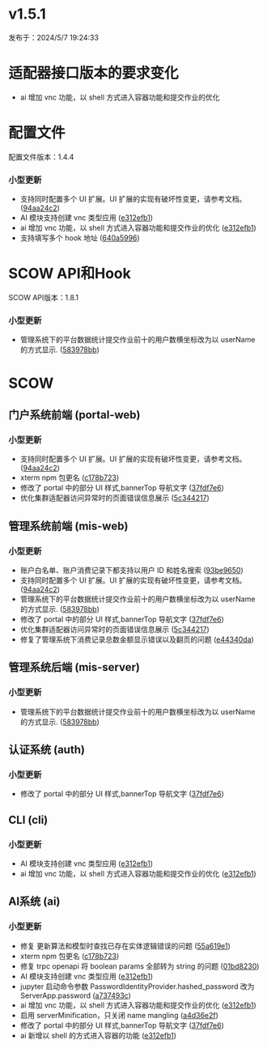 # v1.5.1

发布于：2024/5/7 19:24:33

# 适配器接口版本的要求变化

- ai 增加 vnc 功能，以 shell 方式进入容器功能和提交作业的优化


# 配置文件

配置文件版本：1.4.4

### 小型更新
- 支持同时配置多个 UI 扩展。UI 扩展的实现有破坏性变更，请参考文档。 ([94aa24c2](https://github.com/PKUHPC/SCOW/commit/94aa24c280f7e0f88d114fbf744508f936ace3f9))
- AI 模块支持创建 vnc 类型应用 ([e312efb1](https://github.com/PKUHPC/SCOW/commit/e312efb199cecb240f7c07be581f4a4955bba85f))
- ai 增加 vnc 功能，以 shell 方式进入容器功能和提交作业的优化 ([e312efb1](https://github.com/PKUHPC/SCOW/commit/e312efb199cecb240f7c07be581f4a4955bba85f))
- 支持填写多个 hook 地址 ([640a5996](https://github.com/PKUHPC/SCOW/commit/640a599666afa7a57ad66d55d5388a46ea210bf8))


# SCOW API和Hook

SCOW API版本：1.8.1

### 小型更新
- 管理系统下的平台数据统计提交作业前十的用户数横坐标改为以 userName 的方式显示. ([583978bb](https://github.com/PKUHPC/SCOW/commit/583978bb5d0d64837619044a4182dc859270afc1))


# SCOW

## 门户系统前端 (portal-web) 

### 小型更新
- 支持同时配置多个 UI 扩展。UI 扩展的实现有破坏性变更，请参考文档。 ([94aa24c2](https://github.com/PKUHPC/SCOW/commit/94aa24c280f7e0f88d114fbf744508f936ace3f9))
- xterm npm 包更名 ([c178b723](https://github.com/PKUHPC/SCOW/commit/c178b723e0a5e578fe2ea23e264d08527b940d34))
- 修改了 portal 中的部分 UI 样式,bannerTop 导航文字 ([37fdf7e6](https://github.com/PKUHPC/SCOW/commit/37fdf7e6b6a7f4a62f28e81a2b5ad2dcc44a39d7))
- 优化集群适配器访问异常时的页面错误信息展示 ([5c344217](https://github.com/PKUHPC/SCOW/commit/5c34421731f1c6971a7cd125de63e7de8b19d013))

## 管理系统前端 (mis-web) 

### 小型更新
- 账户白名单、账户消费记录下都支持以用户 ID 和姓名搜索 ([93be9650](https://github.com/PKUHPC/SCOW/commit/93be965055bb1a1d585a5876359b7f4a54927862))
- 支持同时配置多个 UI 扩展。UI 扩展的实现有破坏性变更，请参考文档。 ([94aa24c2](https://github.com/PKUHPC/SCOW/commit/94aa24c280f7e0f88d114fbf744508f936ace3f9))
- 管理系统下的平台数据统计提交作业前十的用户数横坐标改为以 userName 的方式显示. ([583978bb](https://github.com/PKUHPC/SCOW/commit/583978bb5d0d64837619044a4182dc859270afc1))
- 修改了 portal 中的部分 UI 样式,bannerTop 导航文字 ([37fdf7e6](https://github.com/PKUHPC/SCOW/commit/37fdf7e6b6a7f4a62f28e81a2b5ad2dcc44a39d7))
- 优化集群适配器访问异常时的页面错误信息展示 ([5c344217](https://github.com/PKUHPC/SCOW/commit/5c34421731f1c6971a7cd125de63e7de8b19d013))
- 修复了管理系统下消费记录总数金额显示错误以及翻页的问题 ([e44340da](https://github.com/PKUHPC/SCOW/commit/e44340dab64c4984b82a0efdfab40b06a90997ff))

## 管理系统后端 (mis-server) 

### 小型更新
- 管理系统下的平台数据统计提交作业前十的用户数横坐标改为以 userName 的方式显示. ([583978bb](https://github.com/PKUHPC/SCOW/commit/583978bb5d0d64837619044a4182dc859270afc1))

## 认证系统 (auth) 

### 小型更新
- 修改了 portal 中的部分 UI 样式,bannerTop 导航文字 ([37fdf7e6](https://github.com/PKUHPC/SCOW/commit/37fdf7e6b6a7f4a62f28e81a2b5ad2dcc44a39d7))

## CLI (cli) 

### 小型更新
- AI 模块支持创建 vnc 类型应用 ([e312efb1](https://github.com/PKUHPC/SCOW/commit/e312efb199cecb240f7c07be581f4a4955bba85f))
- ai 增加 vnc 功能，以 shell 方式进入容器功能和提交作业的优化 ([e312efb1](https://github.com/PKUHPC/SCOW/commit/e312efb199cecb240f7c07be581f4a4955bba85f))

## AI系统 (ai) 

### 小型更新
- 修复 更新算法和模型时查找已存在实体逻辑错误的问题 ([55a619e1](https://github.com/PKUHPC/SCOW/commit/55a619e1aa4c808ab9b973d6429f1c0f6d2540df))
- xterm npm 包更名 ([c178b723](https://github.com/PKUHPC/SCOW/commit/c178b723e0a5e578fe2ea23e264d08527b940d34))
- 修复 trpc openapi 将 boolean params 全部转为 string 的问题 ([01bd8230](https://github.com/PKUHPC/SCOW/commit/01bd8230681193c91209d6ef87b40d1e29100ec2))
- AI 模块支持创建 vnc 类型应用 ([e312efb1](https://github.com/PKUHPC/SCOW/commit/e312efb199cecb240f7c07be581f4a4955bba85f))
- jupyter 启动命令参数 PasswordIdentityProvider.hashed_password 改为 ServerApp.password ([a737493c](https://github.com/PKUHPC/SCOW/commit/a737493c55920fb52b25cd5c327c740417240284))
- ai 增加 vnc 功能，以 shell 方式进入容器功能和提交作业的优化 ([e312efb1](https://github.com/PKUHPC/SCOW/commit/e312efb199cecb240f7c07be581f4a4955bba85f))
- 启用 serverMinification，只关闭 name mangling ([a4d36e2f](https://github.com/PKUHPC/SCOW/commit/a4d36e2fdcf639d0a3a1c64f60390a7eb7f20683))
- 修改了 portal 中的部分 UI 样式,bannerTop 导航文字 ([37fdf7e6](https://github.com/PKUHPC/SCOW/commit/37fdf7e6b6a7f4a62f28e81a2b5ad2dcc44a39d7))
- ai 新增以 shell 的方式进入容器的功能 ([e312efb1](https://github.com/PKUHPC/SCOW/commit/e312efb199cecb240f7c07be581f4a4955bba85f))


